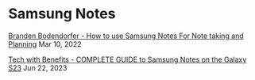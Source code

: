 # Samsung Notes

[Branden Bodendorfer - How to use Samsung Notes For Note taking and Planning](https://www.youtube.com/watch?v=2NJ6Xf5pJII) Mar 10, 2022

[Tech with Benefits - COMPLETE GUIDE to Samsung Notes on the Galaxy S23](https://www.youtube.com/watch?v=J6pDSRyb5PQ) Jun 22, 2023
